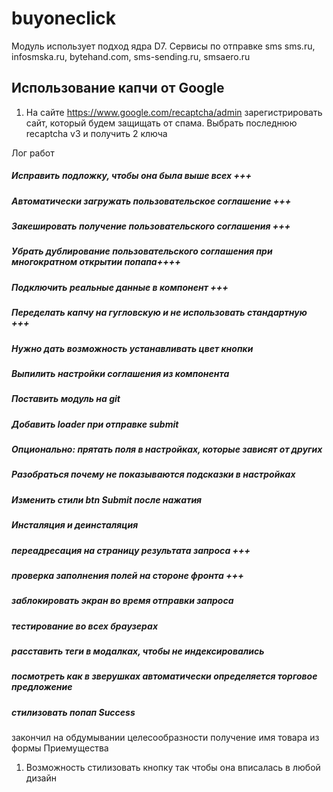 # buyoneclick

Модуль использует подход ядра D7.
Сервисы по отправке sms sms.ru, infosmska.ru, bytehand.com, sms-sending.ru, smsaero.ru

## Использование капчи от Google
1. На сайте https://www.google.com/recaptcha/admin зарегистрировать сайт, который будем защищать от спама. Выбрать последнюю recaptcha v3 и получить 2 ключа

Лог работ

##### Исправить подложку, чтобы она была выше всех +++
##### Автоматически загружать пользовательское соглашение +++
##### Закешировать получение пользовательского соглашения +++
##### Убрать дублирование пользовательского соглашения при многократном открытии попапа++++
##### Подключить реальные данные в компонент +++
##### Переделать капчу на гугловскую и не использовать стандартную +++
##### Нужно дать возможность устанавливать цвет кнопки
##### Выпилить настройки соглашения из компонента
##### Поставить модуль на git
##### Добавить loader  при отправке submit
##### Опционально: прятать поля в настройках, которые зависят от других
##### Разобраться почему не показываются подсказки в настройках
##### Изменить стили btn Submit после нажатия 
##### Инсталяция и деинсталяция
##### переадресация на страницу результата запроса +++
##### проверка заполнения полей на стороне фронта +++
##### заблокировать экран во время отправки запроса
##### тестирование во всех браузерах
##### расставить теги в модалках, чтобы не индексировались
##### посмотреть как в зверушках автоматически определяется торговое предложение
##### стилизовать попап Success

закончил на обдумывании целесообразности получение имя товара из формы
Приемущества 
1. Возможность стилизовать кнопку так чтобы она вписалась в любой дизайн